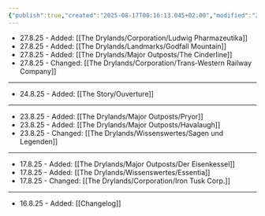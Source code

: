 ```yaml
---
{"publish":true,"created":"2025-08-17T00:16:13.045+02:00","modified":"2025-08-27T16:19:05.849+02:00","cssclasses":""}
---
```


- 27.8.25 - Added: [[The Drylands/Corporation/Ludwig Pharmazeutika]]
- 27.8.25 - Added: [[The Drylands/Landmarks/Godfall Mountain]]
- 27.8.25 - Added: [[The Drylands/Major Outposts/The Cinderline]]
- 27.8.25 - Changed: [[The Drylands/Corporation/Trans-Western Railway Company]]
---
- 24.8.25 - Added: [[The Story/Ouverture]]
---
- 23.8.25 - Added: [[The Drylands/Major Outposts/Pryor]]
- 23.8.25 - Added: [[The Drylands/Major Outposts/Havalaugh]]
- 23.8.25 - Changed: [[The Drylands/Wissenswertes/Sagen und Legenden]]
---
- 17.8.25 - Added: [[The Drylands/Major Outposts/Der Eisenkessel]]
- 17.8.25 - Added: [[The Drylands/Wissenswertes/Essentia]]
- 17.8.25 - Changed: [[The Drylands/Corporation/Iron Tusk Corp.]]
---
- 16.8.25 - Added: [[Changelog]]